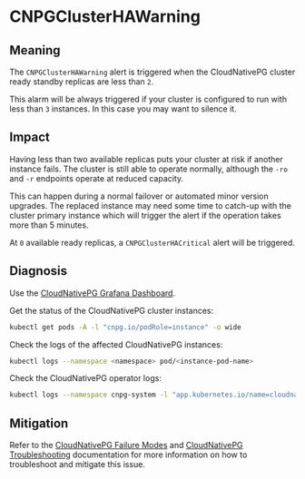 # CNPGClusterHAWarning

## Meaning

The `CNPGClusterHAWarning` alert is triggered when the CloudNativePG cluster ready standby replicas are less than `2`.

This alarm will be always triggered if your cluster is configured to run with less than `3` instances. In this case you
may want to silence it.

## Impact

Having less than two available replicas puts your cluster at risk if another instance fails. The cluster is still able
to operate normally, although the `-ro` and `-r` endpoints operate at reduced capacity.

This can happen during a normal failover or automated minor version upgrades. The replaced instance may need some time
to catch-up with the cluster primary instance which will trigger the alert if the operation takes more than 5 minutes.

At `0` available ready replicas, a `CNPGClusterHACritical` alert will be triggered.

## Diagnosis

Use the [CloudNativePG Grafana Dashboard](https://grafana.com/grafana/dashboards/20417-cloudnativepg/).

Get the status of the CloudNativePG cluster instances:

```bash
kubectl get pods -A -l "cnpg.io/podRole=instance" -o wide
```

Check the logs of the affected CloudNativePG instances:

```bash
kubectl logs --namespace <namespace> pod/<instance-pod-name>
```

Check the CloudNativePG operator logs:

```bash
kubectl logs --namespace cnpg-system -l "app.kubernetes.io/name=cloudnative-pg"
```

## Mitigation

Refer to the [CloudNativePG Failure Modes](https://cloudnative-pg.io/documentation/current/failure_modes/)
and [CloudNativePG Troubleshooting](https://cloudnative-pg.io/documentation/current/troubleshooting/) documentation for
more information on how to troubleshoot and mitigate this issue.
